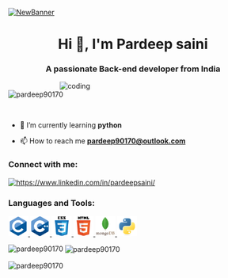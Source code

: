 [![NewBanner](https://media.istockphoto.com/id/1136829806/vector/website-app-design-development-technology-software-code-programming-ui-ux-concept.jpg?s=800x800&w=0&k=20&c=wB6hinX448B_fLDEGKubgkeVyX6ijVLQQ_Gz_kSqQUg=)](https://github.com/pardeep90170)
<h1 align="center">Hi 👋, I'm Pardeep saini</h1>
<h3 align="center">A passionate Back-end developer from India</h3>
<img align="right" alt="coding"  width="400" src="https://t4.ftcdn.net/jpg/05/90/45/35/240_F_590453560_ugMuPncnGYB6XnJqmC8xiPQx4eg3jmMD.jpg">

<p align="left"> <img src="https://komarev.com/ghpvc/?username=pardeep90170&label=Profile%20views&color=0e75b6&style=flat" alt="pardeep90170" /> </p>

<p align="left"> <a href="https://twitter.com/" target="blank"><img src="https://img.shields.io/twitter/follow/?logo=twitter&style=for-the-badge" alt="" /></a> </p>

- 🌱 I’m currently learning **python**

- 📫 How to reach me **pardeep90170@outlook.com**

<h3 align="left">Connect with me:</h3>
<p align="left">
<a href="https://linkedin.com/in/https://www.linkedin.com/in/pardeepsaini/" target="blank"><img align="center" src="https://raw.githubusercontent.com/rahuldkjain/github-profile-readme-generator/master/src/images/icons/Social/linked-in-alt.svg" alt="https://www.linkedin.com/in/pardeepsaini/" height="30" width="40" /></a>
</p>

<h3 align="left">Languages and Tools:</h3>
<p align="left"> <a href="https://www.cprogramming.com/" target="_blank" rel="noreferrer"> <img src="https://raw.githubusercontent.com/devicons/devicon/master/icons/c/c-original.svg" alt="c" width="40" height="40"/> </a> <a href="https://www.w3schools.com/cpp/" target="_blank" rel="noreferrer"> <img src="https://raw.githubusercontent.com/devicons/devicon/master/icons/cplusplus/cplusplus-original.svg" alt="cplusplus" width="40" height="40"/> </a> <a href="https://www.w3schools.com/css/" target="_blank" rel="noreferrer"> <img src="https://raw.githubusercontent.com/devicons/devicon/master/icons/css3/css3-original-wordmark.svg" alt="css3" width="40" height="40"/> </a> <a href="https://www.w3.org/html/" target="_blank" rel="noreferrer"> <img src="https://raw.githubusercontent.com/devicons/devicon/master/icons/html5/html5-original-wordmark.svg" alt="html5" width="40" height="40"/> </a> <a href="https://www.mongodb.com/" target="_blank" rel="noreferrer"> <img src="https://raw.githubusercontent.com/devicons/devicon/master/icons/mongodb/mongodb-original-wordmark.svg" alt="mongodb" width="40" height="40"/> </a> <a href="https://www.python.org" target="_blank" rel="noreferrer"> <img src="https://raw.githubusercontent.com/devicons/devicon/master/icons/python/python-original.svg" alt="python" width="40" height="40"/> </a> </p>

<p><img align="left" src="https://github-readme-stats.vercel.app/api/top-langs?username=pardeep90170&show_icons=true&locale=en&layout=compact" alt="pardeep90170" /></p>

<p>&nbsp;<img align="center" src="https://github-readme-stats.vercel.app/api?username=pardeep90170&show_icons=true&locale=en" alt="pardeep90170" /></p>

<p><img align="center" src="https://github-readme-streak-stats.herokuapp.com/?user=pardeep90170&" alt="pardeep90170" /></p>
